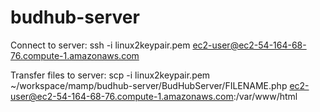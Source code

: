# budhub-server

Connect to server:
ssh -i linux2keypair.pem ec2-user@ec2-54-164-68-76.compute-1.amazonaws.com

Transfer files to server:
scp -i linux2keypair.pem ~/workspace/mamp/budhub-server/BudHubServer/FILENAME.php ec2-user@ec2-54-164-68-76.compute-1.amazonaws.com:/var/www/html